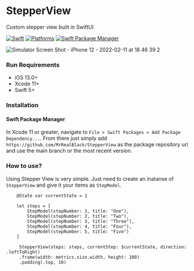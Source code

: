 # StepperView
Custom stepper view built in SwiftUI

[![Swift](https://img.shields.io/badge/Swift-5.3_5.4_5.5-orange?style=flat-square)](https://img.shields.io/badge/Swift-5.3_5.4_5.5-Orange?style=flat-square)
[![Platforms](https://img.shields.io/badge/Platforms-iOS-yellowgreen?style=flat-square)](https://img.shields.io/badge/Platforms-iOS-yellowgreen?style=flat-square)
[![Swift Package Manager](https://img.shields.io/badge/Swift_Package_Manager-compatible-orange?style=flat-square)](https://img.shields.io/badge/Swift_Package_Manager-compatible-orange?style=flat-square)

![Simulator Screen Shot - iPhone 12 - 2022-02-11 at 18 46 39 2](https://user-images.githubusercontent.com/20265908/153620702-c2292ca3-1424-49fa-a206-3d54999f54d9.png)

### Run Requirements

* iOS 13.0+
* Xcode 11+
* Swift 5+

### Installation
#### Swift Package Manager
In Xcode 11 or greater, navigate to `File > Swift Packages > Add Package Dependency...`. From there just simply add `https://github.com/MrRealBlack/StepperView` as the package repository url and use the main branch or the most recent version.

### How to use?
Using Stepper View is very simple. Just need to create an inatanse of `StepperView` and give it your items as `StepModel`.

```
    @State var currentState = 1

    let steps = [
        StepModel(stepNumber: 1, title: "One"),
        StepModel(stepNumber: 2, title: "Two"),
        StepModel(stepNumber: 3, title: "Three"),
        StepModel(stepNumber: 4, title: "Four"),
        StepModel(stepNumber: 5, title: "‍Five")
    ]
    
     StepperView(steps: steps, currentStep: $currentState, direction: .leftToRight)
     .frame(width: metrics.size.width, height: 100)
     .padding(.top, 10)
```
